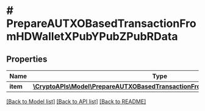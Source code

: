 # # PrepareAUTXOBasedTransactionFromHDWalletXPubYPubZPubRData

## Properties

Name | Type | Description | Notes
------------ | ------------- | ------------- | -------------
**item** | [**\CryptoAPIs\Model\PrepareAUTXOBasedTransactionFromHDWalletXPubYPubZPubRI**](PrepareAUTXOBasedTransactionFromHDWalletXPubYPubZPubRI.md) |  |

[[Back to Model list]](../../README.md#models) [[Back to API list]](../../README.md#endpoints) [[Back to README]](../../README.md)
